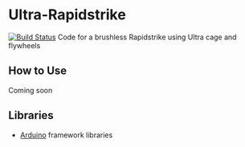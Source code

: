 # Ultra-Rapidstrike
[![Build Status](https://travis-ci.org/omn0mn0m/Ultra-Rapidstrike.svg?branch=master)](https://travis-ci.org/omn0mn0m/Ultra-Rapidstrike)
Code for a brushless Rapidstrike using Ultra cage and flywheels

## How to Use
Coming soon

## Libraries
- [Arduino](https://www.arduino.cc/) framework libraries
